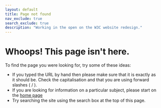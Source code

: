 ```yaml
---
layout: default
title: Page not found
nav_exclude: true
search_exclude: true
description: "Working in the open on the W3C website redesign."
---
```

# Whoops! This page isn't here. 

To find the page you were looking for, try some of these ideas:
* If you typed the URL by hand then please make sure that it is exactly as it should be. Check the capitalisation and that you are using forward slashes ( / ).
* If you are looking for information on a particular subject, please start on the [home page](/)
* Try searching the site using the search box at the top of this page.
